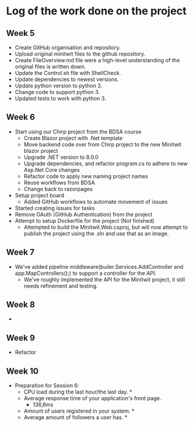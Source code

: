 # Log of the work done on the project

## Week 5

* Create GitHub organisation and repository.
* Upload original minitwit files to the github repository.
* Create FileOverview.md file were a high-level understanding of the original files is written down.
* Update the Control.sh file with ShellCheck.
* Update dependencies to newest versions.
* Update python version to python 3.
* Change code to support python 3.
* Updated tests to work with python 3.

## Week 6

* Start using our Chirp project from the BDSA course
  * Create Blazor project with .Net template
  * Move backend code over from Chirp project to the new Minitwit blazor project
  * Upgrade .NET version to 8.0.0
  * Upgrade dependencies, and refactor program.cs to adhere to new Asp.Net Core changes 
  * Refactor code to apply new naming project names
  * Reuse workflows from BDSA
  * Change back to razorpages
* Setup project board
  * Added GitHub workflows to automate movement of issues
* Started creating issues for tasks
* Remove OAuth (GitHub Authentication) from the project
* Attempt to setup Dockerfile for the project (Not finished)
  * Attempted to build the Minitwit.Web.csproj, but will now attempt to publish the project using the .sln and use that as an image.

## Week 7
* We've added pipeline middleware(builer.Services.AddController and app.MapControllers();) to support a controller for the API.
  * We've roughly implemented the API for the Minitwit project, it still needs refinement and testing.

## Week 8
*

## Week 9
* Refactor 

## Week 10
* Preparation for Session 6:
  * CPU load during the last hour/the last day.
    * 
  * Average response time of your application's front page.
    * 136,6ms
  * Amount of users registered in your system.
    * 
  * Average amount of followers a user has.
    * 
